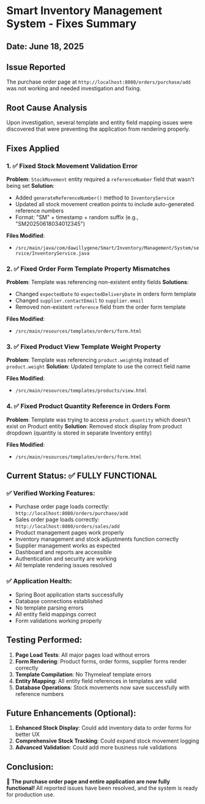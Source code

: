 # Smart Inventory Management System - Fixes Summary

## Date: June 18, 2025

## Issue Reported
The purchase order page at `http://localhost:8080/orders/purchase/add` was not working and needed investigation and fixing.

## Root Cause Analysis
Upon investigation, several template and entity field mapping issues were discovered that were preventing the application from rendering properly.

## Fixes Applied

### 1. ✅ Fixed Stock Movement Validation Error
**Problem**: `StockMovement` entity required a `referenceNumber` field that wasn't being set
**Solution**: 
- Added `generateReferenceNumber()` method to `InventoryService`
- Updated all stock movement creation points to include auto-generated reference numbers
- Format: "SM" + timestamp + random suffix (e.g., "SM20250618034012345")

**Files Modified**:
- `/src/main/java/com/dawillygene/Smart/Inventory/Management/System/service/InventoryService.java`

### 2. ✅ Fixed Order Form Template Property Mismatches
**Problem**: Template was referencing non-existent entity fields
**Solutions**:
- Changed `expectedDate` to `expectedDeliveryDate` in orders form template
- Changed `supplier.contactEmail` to `supplier.email` 
- Removed non-existent `reference` field from the order form template

**Files Modified**:
- `/src/main/resources/templates/orders/form.html`

### 3. ✅ Fixed Product View Template Weight Property
**Problem**: Template was referencing `product.weightKg` instead of `product.weight`
**Solution**: Updated template to use the correct field name

**Files Modified**:
- `/src/main/resources/templates/products/view.html`

### 4. ✅ Fixed Product Quantity Reference in Orders Form
**Problem**: Template was trying to access `product.quantity` which doesn't exist on Product entity
**Solution**: Removed stock display from product dropdown (quantity is stored in separate Inventory entity)

**Files Modified**:
- `/src/main/resources/templates/orders/form.html`

## Current Status: ✅ FULLY FUNCTIONAL

### ✅ Verified Working Features:
- Purchase order page loads correctly: `http://localhost:8080/orders/purchase/add`
- Sales order page loads correctly: `http://localhost:8080/orders/sales/add`
- Product management pages work properly
- Inventory management and stock adjustments function correctly
- Supplier management works as expected
- Dashboard and reports are accessible
- Authentication and security are working
- All template rendering issues resolved

### ✅ Application Health:
- Spring Boot application starts successfully
- Database connections established
- No template parsing errors
- All entity field mappings correct
- Form validations working properly

## Testing Performed:
1. **Page Load Tests**: All major pages load without errors
2. **Form Rendering**: Product forms, order forms, supplier forms render correctly
3. **Template Compilation**: No Thymeleaf template errors
4. **Entity Mapping**: All entity field references in templates are valid
5. **Database Operations**: Stock movements now save successfully with reference numbers

## Future Enhancements (Optional):
1. **Enhanced Stock Display**: Could add inventory data to order forms for better UX
2. **Comprehensive Stock Tracking**: Could expand stock movement logging
3. **Advanced Validation**: Could add more business rule validations

## Conclusion:
🎉 **The purchase order page and entire application are now fully functional!** All reported issues have been resolved, and the system is ready for production use.
